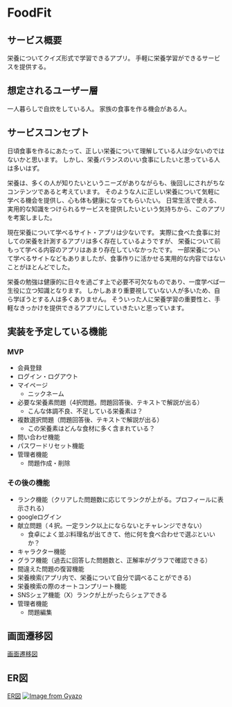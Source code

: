 # FoodFit

## サービス概要
栄養についてクイズ形式で学習できるアプリ。
手軽に栄養学習ができるサービスを提供する。


## 想定されるユーザー層　
一人暮らしで自炊をしている人。
家族の食事を作る機会がある人。


## サービスコンセプト
日頃食事を作るにあたって、正しい栄養について理解している人は少ないのではないかと思います。
しかし、栄養バランスのいい食事にしたいと思っている人は多いはず。

栄養は、多くの人が知りたいというニーズがありながらも、後回しにされがちなコンテンツであると考えています。
そのような人に正しい栄養について気軽に学べる機会を提供し、心も体も健康になってもらいたい。
日常生活で使える、実用的な知識をつけられるサービスを提供したいという気持ちから、このアプリを考案しました。

現在栄養について学べるサイト・アプリは少ないです。
実際に食べた食事に対しての栄養を計測するアプリは多く存在しているようですが、
栄養について前もって学べる内容のアプリはあまり存在していなかったです。
一部栄養について学べるサイトなどもありましたが、食事作りに活かせる実用的な内容ではないことがほとんどでした。

栄養の勉強は健康的に日々を過ごす上で必要不可欠なものであり、一度学べば一生役に立つ知識となります。
しかしあまり重要視していない人が多いため、自ら学ぼうとする人は多くありません。
そういった人に栄養学習の重要性と、手軽なきっかけを提供できるアプリにしていきたいと思っています。


## 実装を予定している機能
### MVP
* 会員登録
* ログイン・ログアウト
* マイページ
    * ニックネーム
* 必要な栄養素問題（4択問題。問題回答後、テキストで解説が出る）
    * こんな体調不良、不足している栄養素は？
* 複数選択問題（問題回答後、テキストで解説が出る）
    * この栄養素はどんな食材に多く含まれている？
* 問い合わせ機能
* パスワードリセット機能
* 管理者機能
    * 問題作成・削除


### その後の機能
* ランク機能（クリアした問題数に応じてランクが上がる。プロフィールに表示される）
* googleログイン
* 献立問題（４択。一定ランク以上にならないとチャレンジできない）
    * 食卓によく並ぶ料理名が出てきて、他に何を食べ合わせで選ぶといいか？
* キャラクター機能
* グラフ機能（過去に回答した問題数と、正解率がグラフで確認できる）
* 間違えた問題の復習機能
* 栄養検索(アプリ内で、栄養について自分で調べることができる)
* 栄養検索の際のオートコンプリート機能
* SNSシェア機能（X）ランクが上がったらシェアできる
* 管理者機能
    * 問題編集


## 画面遷移図
[画面遷移図](
https://www.figma.com/file/uKciynJuG35EdfLAmyhWqw/FoodFit?type=design&node-id=0%3A1&mode=design&t=sh54eIGW03hBvYtm-1)

## ER図
[ER図](
    https://viewer.diagrams.net/?tags=%7B%7D&highlight=0000ff&edit=_blank&layers=1&nav=1#R7V1rc5s4F%2F41fEzG3Hz56FuaTpPtJe%2Fudvulo9iKzQaDK%2BQkfn%2F9ShgZbAkKARuMNNOZglAAn%2BfRI3GOjqSZ49XbBwTWy3t%2FDl3N6MzfNHOiGYZuWh3yHy3Z7kp6%2Fe6uYIGceVQpLnhw%2Fg%2BjwujvFhtnDoODitj3XeysDwtnvufBGT4oAwj5r4fVnnz38KlrsIBcwcMMuHzp384cL3elfbsTl99CZ7FkT9Y70ZUVYJWjgmAJ5v7rQRF8wze%2Bh6NX%2FALRCnjQw%2BTKPUDPEGn2dIkx%2FaVDzbgh%2F55o7euF7y9cCNZOcD3zV6R4FpAqN09g5bjUzIkbjaIbkceZU80cI9%2FHu6PV2xi6FCsGw%2B6dblKu7u2A6H1z%2FMH46mV799zB3u2r%2BRe%2Bv1986T1eGbu7vAB3E9n3G%2FCeg8hAeMusTmy1pocYPNKiUYABwhE5zA4pIHBj4Hjkl5kTPTx3XbAOnLD6rmTpuPM7sPU3mN2InY2enDc4%2F7bjBq1LaHJHbkZP6c2plR%2Bil6GXgessPHI8Iz%2BdPnGEYEDe5Q4EOKrBGyey1wtEGL4liiJjfYD%2BCmK0JVXYVUapqKHovej8Naadweosk5Qzo0IQ8Wixv3cMDzmIECqAlsmhlQoU%2BenYAe430gSBtwgxO4SE2nWO%2FPX%2FAFpAHBWsfYdadPoCd40gNL7jumPf9Smynu9BVi38cfaI%2FCM%2Fd9y5tjWbvMCYnOvxOflHqyM89r0AI8IQ%2BihIgHqFFKwR9tfRc1z4xF4DRcakx48%2BxqRNpcGayerfYx1ha%2BaE9mTIWhyyXz4VwdYnv%2FXJDdVs6czn0Ns1SarAIMZbAKXQ%2FnubH4Nx3BBz4mHmxiMBgFnQ%2FtHNYqsUvhtwCfc9gOHI33jzgAN1%2F57vx9nmcCbVm4czE9hd3VGwBjPHW9zt%2FrJ7RAT7FER4S2%2BYRqXEyHW7MzBjILO2d06o7d26tZ2NnN8J7ZmafE7zD3Kbv%2B1SruscrIiMnX96YAUbiO9vJb1yAkgn4V0l4aeR8EHdEt5rkYJ3c1u%2F7Qre5wUcBmvSEtqs3%2Fnhl06%2FDd6%2F8mcAkfKGkStXRv%2Bd7jBTL0YM9jrG0fMM%2Fnm9hvCG995I1PEX8cvl%2F%2F5vimPO4D02bfLM7amrRgMGP3yXyjdXgAryjQzKfQBcuMIX%2BbQrrPC1u%2BcM%2FjOgga0%2Br%2F17ue3fej3nPeotd80VAL%2FVCj5xP%2Fyaf%2F%2Fw%2BfXj8OXJ%2BfPHTfDjylSCXZFgn9UZJ4TSbGAbFpg7i4aS6bPQFPxXM1wBx20guO8R6JLoSyfQRqFWrQQ6XaBFnrLzKrTAIXbTRKdJzmZbAIK2i7bAHRYGvS%2FTU1I9%2FvLJ9kDJdkWybdct2%2BzGjWrEeduonBOThDDyE5McAkwDsa1MoNWkpHQ22EqgKxLofu0C3W1gI87ZRhkPlUBfmXw0aQ2C4NVHbR5FFyCAfCLdVyJdjUjv81TrE%2BlCX0QNE%2Bl%2Bbnu3XaRZnnRCpGdou8Zw%2FlMGsc5PBOnE2tKVWFck1lbdYm0ZDWzEOdso46ES6yuLn7mN4Mrx2izRBeBvs0R%2FHuPJ%2FbOLVq8Pr4P5uvv3JwyvjELNWkl0hkTnnuZfgUSLseTb9oUEEzOpKZdqi03Bh4lnS4DAjDz55xKSN1i2JrBYlgttlvCvaHK%2FsIzb3sPEsLxfH%2F3V8vMVP8iG8wVk89qJcC79he8BdxqXjhB9GziPUIrr3PkhvDQv4l%2BI8TZK1QIb7JOiJV650VUCF9p%2Bp39%2FbbPTf6LbhSeTt4OzbXQ226CX8LmZ2VaBv0EzmNGl25GLjP7STDYg6ALsvMCD22dg%2FYX2SzGL9G70IDYHu3uELw77vuivYmyHCIFtolrU3aU%2BxzYPn2NHHcdNzvc6qk8Odm9Q6djR5qc0fN2QPtghHXOq9kiU%2BWcxjxpLycobBtGPWVXZV5stdaZ9SnpXJrebmXAnfGU%2BOHKpCXeZ1JVq%2BCc2BZ94c5mjvRwJdyWp0ObRn9g2ajmsUyn8WRPuRK%2FMXuDiEu4yiar0vMvPO6OjYWq%2F6Y02Gmv9vja1tYGt9W%2B06UAb6lp%2FTEv6Xa1v04PhVBsNWOUmhlGr8t0WYI100r9PMFNSX1bqa0%2FVMwaFYqXNkva9%2BZS2E1swV2UywgYC30toe1cbTrShqU372rAXHvQ0YkMi7%2FTA0kgTkkDbi9CmzeIu9OqqUXxF0n7WJD8hlJeRhZ3FQrl0XWgJPgKHt%2BuWrJFREvo2a7NQhPQu75AbL31nBlUchFzpsclqzFOeN1%2FvdHEQvSu1m6yA2z3m9uVEQvYrbDbbUfbOQEjMXal64RSkeddZA5E%2BVSCkCBWk65WNvppuXpWk1x76MPq8G%2BVCJjNmk1OJOLEFP1H1F5tI1Jp5jKVpIJ2A6z1%2BgplS9IoUvfYIh94rNxetWXoec1Xpud7jZ6LNQndIIuQx0Ij0jcLYR3%2BoDaY09kH6%2BKEhZ1y7CH%2Bk6wiMnsryr0r3G7DGYa%2BJDTnvgK2nEv3jwSvvZpv5CJGXToltD7WhJYOaF2FJm9Xc9UCwWX80P8Hnzebhr8AaubdXusUhf4YEpYNEI%2Fjm4ESyEjn7J3ElTlWiJyxTKZHhZPUMLZHjdNW57pj7JKiURKfw7AtEDjFfGNsRi07RhCfMejUtLdgc3fHUmVGWcZQZZR8xKyUzqjJW8au1xZzR38cZ6D6GkkNbsTMD7juZUx7lU4NnM%2F8eSx873nls96YceNyNuoxuBfPjKuuSOnxc%2FhsMNi5WkVh6tXMUic2bo74fNVY%2FGuyU20VGnsF%2BzO3LicQaHT7OftFu%2B44a%2Fu9tIdienbntW%2B61L8CCNg%2FvU2hRLiSvBL3RcVjdaJeg6yoOG9uCj8NuAohaLuYFGCCfmLOd8ZR2l9bu2iOuhlEojNIwoZZ0g06xLfivKhR6ORJ%2B90Qq2XBCk8jIwcimaWXTLo23DsZSeOLV1p4ZxhFscXHWtcKSXvTEwmGpLvT5EKGQetNvO1KRohuH%2FuiwQujBi6usgLdlpYlaPHPyumP3331Jr3vmCiXVOW7LKb%2FNK3%2BDgc6H42%2FpUAJoU4CzaFlQsy6Yxasi8vPlxmxZyNtwVUjlBSdX4sD10Wp5BxrdE2h0JQlJYujUwmwcsNkcL%2BUEF4F7unV4W7MwWzZ1pRqYi00hz8JsZamQMdi2qh1s57ndGbix38JaSoUXj8cqUniRV%2FysCm%2FyjtMGtvqc9i%2Bw13rb9dzkZ5NEq6t7YNWSxR7KckA%2BIVf7glak2yKP%2BHl1%2BzK2Bc2koZJp0bag0Tz0nzPy0MNVNPu6Ngxzi0ZDbdTTpmZYMmIHw%2FDA0Poj0ZKbXVpCml67POdl%2BSVfF6DykSrqAoTpSOftA5rYiPO2USlnIwpNIdh11PHSegGLZp72J6o7OAnV2twdfF289B6N1foH%2BvTd%2BsNdPcLJV8HanCq4ltFJROZKBtcyvYnnj66JM4xq3lirFMw7CDNRjphQVQyVhcB%2FGyvfr4HSFJwvuTmfFmfhzphWXpz12nAW75PHB2v%2B2GDk0PyF1I5cojD50aqd3bxzzysJkosRU4t2crBmU7uRmWLi5YX58fuFBsmzqSvVl5oYaT4%2FqK1B8rJUaPOMVDE3DI4bEim8eCBWkcKfM3VMjO2FBsmziar0XLQZudq9rCxr5JN%2BFVavSOnPmWgmhvIywuqZNFTCLpq3rHYuK0sa%2BXRdxcor0vX6dy4zmtiI87ZRKWPl4jUBeV9b2zcvUwv2pLOB98fdQ2%2BTygaJQiAmW%2BKqOTEQudNICnjczfxoNyUGIkgjaVMMRM7EErEpeJ%2BZVDGQavJLWtofq11vTqXwtcdAzAvd8yabqErPhRkoKgZSkjXySb%2FylVWk9LXHQC4krSSThkrYRWklKgZSljTS6bqldiKuSNfrj4FYFzxit%2FLbu%2FXCzvvaWh4DKQC%2BfALN%2B%2BPG%2FmpNn5fKCIniIDYbTjcnDmJJ7SUr4HW3Gr1rkPiVeS9Zm%2BIglvKb7U3B%2B82kioMUoIJ8fbLaGO5UCl97HMQql8nZsK8q5S5jpmAkUnGQKlkjnfTbyl9WkdLXHgexL1jYbeUu25uCd5epOEhZ0sin65bS9Wp0vf44iF0oX7Nhwp7f3q0Xdt7X1vI4SAHwWyTQ5BT5Pk5WR2C9vPfnkNb4Dw%3D%3D)
[![Image from Gyazo](https://i.gyazo.com/f2f44cc06782075a74bde3c78117c77d.png)](https://gyazo.com/f2f44cc06782075a74bde3c78117c77d)